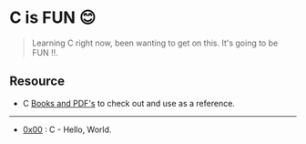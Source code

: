# C is FUN 😊

>Learning C right now, been wanting to get on this. It's going to be FUN !!.

## Resource

- C [Books and PDF's](../references) to check out and use as a reference.

---

- [0x00](./0x00-hello_world) : C - Hello, World.
